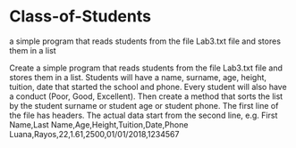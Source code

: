 # Class-of-Students
 a simple program that reads students from the file Lab3.txt file and stores them in a list

Create a simple program that reads students from the file Lab3.txt file and stores them in a list. 
Students will have a name, surname, age, height, tuition, date that started the school and phone. 
Every student will also have a conduct (Poor, Good, Excellent).
Then create a method that sorts the list by the student surname or student age or student phone.
The first line of the file has headers. The actual data start from the second line, e.g.
First Name,Last Name,Age,Height,Tuition,Date,Phone
Luana,Rayos,22,1.61,2500,01/01/2018,1234567
